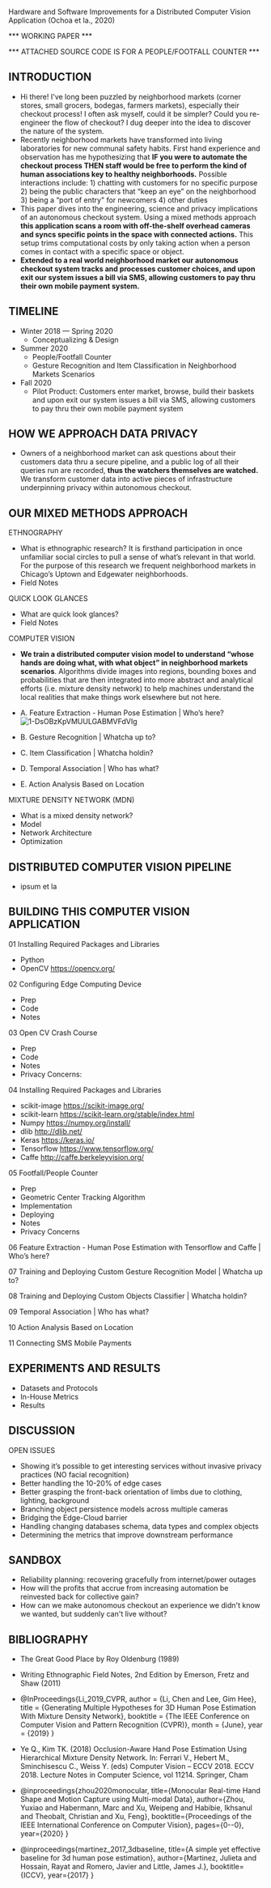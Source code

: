 Hardware and Software Improvements for a Distributed Computer Vision Application (Ochoa et la., 2020)

*** WORKING PAPER ***

*** ATTACHED SOURCE CODE IS FOR A PEOPLE/FOOTFALL COUNTER *** 

## INTRODUCTION
+ Hi there! I've long been puzzled by neighborhood markets (corner stores, small grocers, bodegas, farmers markets),  especially their checkout process! I often ask myself, could it be simpler?  Could you re-engineer the flow of checkout? I dug deeper into the idea to discover the nature of the system.
+ Recently neighborhood markets have transformed into living laboratories for new communal safety habits.  First hand experience and observation has me hypothesizing that **IF you were to automate the checkout process THEN staff would be free to perform the kind of human associations key to healthy neighborhoods.** Possible interactions include: 1) chatting with customers for no specific purpose 2) being the public characters that “keep an eye” on the neighborhood 3) being a “port of entry" for newcomers 4) other duties
+ This paper dives into the engineering, science and privacy implications of an autonomous checkout system. Using a mixed methods approach **this application scans a room with off-the-shelf overhead cameras and syncs specific points in the space with connected actions.** This setup trims computational costs by only taking action when a person comes in contact with a specific space or object.  
+ **Extended to a real world neighborhood market our autonomous checkout system tracks and processes customer choices, and upon exit our system issues a bill via SMS, allowing customers to pay thru their own mobile payment system.**

## TIMELINE
+ Winter 2018 — Spring 2020 
    + Conceptualizing & Design
+ Summer 2020 
    + People/Footfall Counter 
    + Gesture Recognition and Item Classification in Neighborhood Markets Scenarios 
+ Fall 2020 
    + Pilot Product:  Customers enter market, browse, build their baskets and upon exit our system issues a bill via SMS, allowing customers to pay thru their own mobile payment system

## HOW WE APPROACH DATA PRIVACY
+ Owners of a neighborhood market can ask questions about their customers data thru a secure pipeline, and a public log of all their queries run are recorded, **thus the watchers themselves are watched.**  We transform customer data into active pieces of infrastructure underpinning privacy within autonomous checkout.

## OUR MIXED METHODS APPROACH
ETHNOGRAPHY
+ What is ethnographic research? It is firsthand participation in once unfamiliar social circles to pull a sense of what’s relevant in that world. For the purpose of this research we frequent neighborhood markets in Chicago’s Uptown and Edgewater neighborhoods.
+ Field Notes

QUICK LOOK GLANCES
+ What are quick look glances?
+ Field Notes

COMPUTER VISION
+ **We train a distributed computer vision model to understand “whose hands are doing what, with what object” in neighborhood markets scenarios**. Algorithms divide images into regions, bounding boxes and probabilities that are then integrated into more abstract and analytical efforts (i.e. mixture density network) to help machines understand the local realities that make things work elsewhere but not here.  

+ A. Feature Extraction - Human Pose Estimation | Who’s here? ![1-DsOBzKpVMUULGABMVFdVIg](https://user-images.githubusercontent.com/40745550/82762582-6febd280-9dc7-11ea-90ea-0671e1bf3744.jpeg)
+ B. Gesture Recognition | Whatcha up to? 
+ C. Item Classification | Whatcha holdin? 
+ D. Temporal Association | Who has what? 
+ E. Action Analysis Based on Location

MIXTURE DENSITY NETWORK (MDN)
+ What is a mixed density network?
+ Model
+ Network Architecture
+ Optimization

## DISTRIBUTED COMPUTER VISION PIPELINE

+ ipsum et la

## BUILDING THIS COMPUTER VISION APPLICATION
01 Installing Required Packages and Libraries
+ Python
+ OpenCV https://opencv.org/

02 Configuring Edge Computing Device
+ Prep
+ Code
+ Notes

03 Open CV Crash Course
+ Prep
+ Code
+ Notes
+ Privacy Concerns:

04 Installing Required Packages and Libraries
+ scikit-image https://scikit-image.org/
+ scikit-learn https://scikit-learn.org/stable/index.html
+ Numpy https://numpy.org/install/
+ dlib http://dlib.net/
+ Keras https://keras.io/
+ Tensorflow https://www.tensorflow.org/
+ Caffe http://caffe.berkeleyvision.org/

05 Footfall/People Counter
+ Prep
+ Geometric Center Tracking Algorithm
+ Implementation
+ Deploying
+ Notes
+ Privacy Concerns

06 Feature Extraction - Human Pose Estimation with Tensorflow and Caffe | Who’s here?

07 Training and Deploying Custom Gesture Recognition Model | Whatcha up to?

08 Training and Deploying Custom Objects Classifier | Whatcha holdin?

09 Temporal Association | Who has what?

10 Action Analysis Based on Location

11 Connecting SMS Mobile Payments 

## EXPERIMENTS AND RESULTS
+ Datasets and Protocols
+ In-House Metrics
+ Results


## DISCUSSION
OPEN ISSUES
+ Showing it’s possible to get interesting services without invasive privacy practices (NO facial recognition)
+ Better handling the 10-20% of edge cases
+ Better grasping the front-back orientation of limbs due to clothing, lighting, background
+ Branching object persistence models across multiple cameras
+ Bridging the Edge-Cloud barrier 
+ Handling changing databases schema, data types and complex objects
+ Determining the metrics that improve downstream performance

## SANDBOX
+ Reliability planning: recovering gracefully from internet/power outages
+ How will the profits that accrue from increasing automation be reinvested back for collective gain?
+ How can we make autonomous checkout an experience we didn't know we wanted, but suddenly can't live without?

## BIBLIOGRAPHY
+ The Great Good Place by Roy Oldenburg (1989)
+ Writing Ethnographic Field Notes, 2nd Edition by Emerson, Fretz and Shaw (2011)

+ @InProceedings{Li_2019_CVPR, author = {Li, Chen and Lee, Gim Hee}, title = {Generating Multiple Hypotheses for 3D Human Pose Estimation With Mixture Density Network}, booktitle = {The IEEE Conference on Computer Vision and Pattern Recognition (CVPR)}, month = {June}, year = {2019} } 
+ Ye Q., Kim TK. (2018) Occlusion-Aware Hand Pose Estimation Using Hierarchical Mixture Density Network. In: Ferrari V., Hebert M., Sminchisescu C., Weiss Y. (eds) Computer Vision – ECCV 2018. ECCV 2018. Lecture Notes in Computer Science, vol 11214. Springer, Cham
+ @inproceedings{zhou2020monocular, title={Monocular Real-time Hand Shape and Motion Capture using Multi-modal Data}, author={Zhou, Yuxiao and Habermann, Marc and Xu, Weipeng and Habibie, Ikhsanul and Theobalt, Christian and Xu, Feng}, booktitle={Proceedings of the IEEE International Conference on Computer Vision}, pages={0--0}, year={2020} } 
+ @inproceedings{martinez_2017_3dbaseline,
  title={A simple yet effective baseline for 3d human pose estimation},
  author={Martinez, Julieta and Hossain, Rayat and Romero, Javier and Little, James J.},
  booktitle={ICCV},
  year={2017}
}
